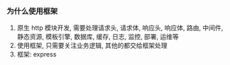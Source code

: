 ### 为什么使用框架

1. 原生 http 模块开发, 需要处理请求头, 请求体, 响应头, 响应体, 路由, 中间件, 静态资源, 模板引擎, 数据库, 缓存, 日志, 监控, 部署, 运维等
2. 使用框架, 只需要关注业务逻辑, 其他的都交给框架处理
3. 框架: express


